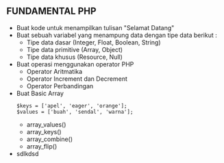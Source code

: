 ## FUNDAMENTAL PHP 

- Buat kode untuk menampilkan tulisan "Selamat Datang"
- Buat sebuah variabel yang menampung data dengan tipe data berikut :
    - Tipe data dasar (Integer, Float, Boolean, String)
    - Tipe data primitive (Array, Object)
    - Tipe data khusus (Resource, Null)
- Buat operasi menggunakan operator PHP 
    - Operator Aritmatika
    - Operator Increment dan Decrement
    - Operator Perbandingan
- Buat Basic Array 
    ```
    $keys = ['apel', 'eager', 'orange'];
    $values = ['buah', 'sendal', 'warna'];
    ```
    - array_values() 
    - array_keys()
    - array_combine()
    - array_flip()
- sdlkdsd
